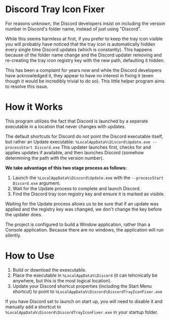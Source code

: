 # Discord Tray Icon Fixer

For reasons unknown, the Discord developers insist on including the version number in Discord's folder name, instead of just using "Discord". 

While this seems harmless at first, if you prefer to keep the tray icon visible you will probably have noticed that the tray icon is automatically hidden every single time Discord updates (which is constantly). This happens because of the folder name change and the Discord updater removing and re-creating the tray icon registry key with the new path, defaulting it hidden.

This has been a complaint for years now and while the Discord developers have acknowledged it, they appear to have no interest in fixing it (even though it would be incredibly trivial to do so). This little helper program aims to resolve this issue.

# How it Works

This program utilizes the fact that Discord is launched by a seperate executable in a location that never changes with updates. 

The default shortcuts for Discord do not point the Discord executable itself, but rather an Update executable: `%LocalAppData%\Discord\Update.exe --processStart Discord.exe`
This updater launches first, checks for and applies updates if available, and then launches Discord (somehow determining the path with the version number).

**We take advantage of this two stage process as follows:**

1. Launch the `%LocalAppData%\Discord\Update.exe` with the `--processStart Discord.exe` argument.
2. Wait for the Update process to complete and launch Discord.
3. Find the Discord tray icon registry key and ensure it is marked as visible.

Waiting for the Update process allows us to be sure that if an update was applied and the registry key was changed, we don't change the key before the updater does.

The project is configured to build a Window application, rather than a Console application. Because there are no windows, the application will run silently.

# How to Use

1. Build or download the exexcutable.
2. Place the executable in `%LocalAppData%\Discord` (it can tehcnically be anywhere, but this is the most logical location).
3. Update your Discord shortcut properties (including the Start Menu shortcut) to point to `%LocalAppData%\Discord\DiscordTrayIconFixer.exe`

If you have Discord set to launch on start up, you will need to disable it and manually add a shortcut to `%LocalAppData%\Discord\DiscordTrayIconFixer.exe` in your startup folder.